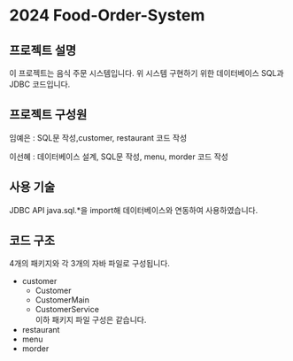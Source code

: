 # 2024 Food-Order-System

## 프로젝트 설명
이 프로젝트는 음식 주문 시스템입니다. 위 시스템 구현하기 위한 데이터베이스 SQL과 JDBC 코드입니다.

## 프로젝트 구성원

임예은 : SQL문 작성,customer, restaurant 코드 작성

이선혜 : 데이터베이스 설계, SQL문 작성, menu, morder 코드 작성

## 사용 기술
JDBC API java.sql.*을 import해 데이터베이스와 연동하여 사용하였습니다.

## 코드 구조
4개의 패키지와 각 3개의 자바 파일로 구성됩니다.
- customer
  - Customer
  - CustomerMain
  - CustomerService
  <br> 이하 패키지 파일 구성은 같습니다.
- restaurant
- menu
- morder
